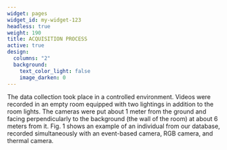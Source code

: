 ```yaml
---
widget: pages
widget_id: my-widget-123
headless: true
weight: 190
title: ACQUISITION PROCESS
active: true
design:
  columns: "2"
  background:
    text_color_light: false
    image_darken: 0
---
```

The data collection took place in a controlled environment.
Videos were recorded in an empty room equipped with two
lightings in addition to the room lights. The cameras were put
about 1 meter from the ground and facing perpendicularly to
the background (the wall of the room) at about 6 meters from
it. Fig. 1 shows an example of an individual from our database,
recorded simultaneously with an event-based camera, RGB
camera, and thermal camera.
